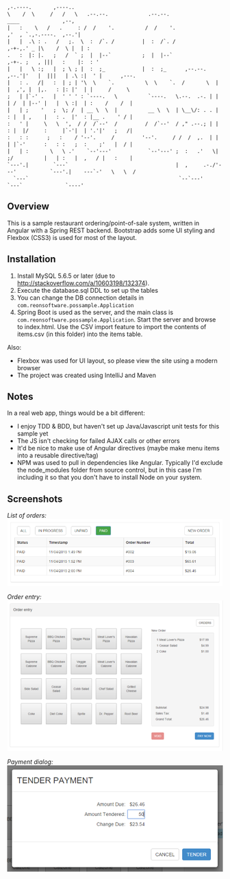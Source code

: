     
    ,-.----.       ,----..
    \    /  \     /   /   \   .--.--.             .--.--.                         ____              ,--,
    |   :    \   /   .     : /  /    '.          /  /    '.                     ,'  , `.,-.----.  ,--.'|
    |   |  .\ : .   /   ;.  \  :  /`. /         |  :  /`. /                  ,-+-,.' _ |\    /  \ |  | :
    .   :  |: |.   ;   /  ` ;  |  |--`          ;  |  |--`                ,-+-. ;   , |||   :    |:  : '
    |   |   \ :;   |  ; \ ; |  :  ;_            |  :  ;_      ,--.--.    ,--.'|'   |  |||   | .\ :|  ' |      ,---.
    |   : .   /|   :  | ; | '\  \    `.          \  \    `.  /       \  |   |  ,', |  |,.   : |: |'  | |     /     \
    ;   | |`-' .   |  ' ' ' : `----.   \          `----.   \.--.  .-. | |   | /  | |--' |   |  \ :|  | :    /    /  |
    |   | ;    '   ;  \; /  | __ \  \  |          __ \  \  | \__\/: . . |   : |  | ,    |   : .  |'  : |__ .    ' / |
    :   ' |     \   \  ',  / /  /`--'  /         /  /`--'  / ," .--.; | |   : |  |/     :     |`-'|  | '.'|'   ;   /|
    :   : :      ;   :    / '--'.     /         '--'.     / /  /  ,.  | |   | |`-'      :   : :   ;  :    ;'   |  / |
    |   | :       \   \ .'    `--'---'            `--'---' ;  :   .'   \|   ;/          |   | :   |  ,   / |   :    |
    `---'.|        `---`                                   |  ,     .-./'---'           `---'.|    ---`-'   \   \  /
      `---`                                                 `--`---'                      `---`              `----'


Overview
--------

This is a sample restaurant ordering/point-of-sale system, written in Angular with a Spring REST backend.
Bootstrap adds some UI styling and Flexbox (CSS3) is used for most of the layout. 

Installation
------------

1. Install MySQL 5.6.5 or later (due to http://stackoverflow.com/a/10603198/132374).
2. Execute the database.sql DDL to set up the tables
3. You can change the DB connection details in `com.reonsoftware.possample.Application`   
4. Spring Boot is used as the server, and the main class is `com.reonsoftware.possample.Application`.
   Start the server and browse to index.html.  Use the CSV import feature to import the contents of items.csv
   (in this folder) into the items table.

Also:

 - Flexbox was used for UI layout, so please view the site using a modern browser 
 - The project was created using IntelliJ and Maven

Notes
-----
   
In a real web app, things would be a bit different:   

 - I enjoy TDD & BDD, but haven't set up Java/Javascript unit tests for this sample yet
 - The JS isn't checking for failed AJAX calls or other errors
 - It'd be nice to make use of Angular directives (maybe make menu items into a reusable directive/tag)
 - NPM was used to pull in dependencies like Angular.  Typically I'd exclude the node_modules folder from source
   control, but in this case I'm including it so that you don't have to install Node on your system.
   
Screenshots
-----------

*List of orders:*
![List of orders](/docs/orderList.png?raw=true "List of orders")

*Order entry:*
![Order entry](/docs/orderEntry.png?raw=true "Order entry")

*Payment dialog:*
![Payment dialog](/docs/paymentDialog.png?raw=true "Payment dialog")
